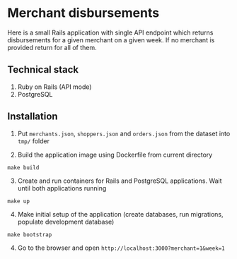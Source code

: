# Merchant disbursements

Here is a small Rails application with single API endpoint which returns disbursements for a given merchant on a given week. If no merchant is provided return for all of them.

## Technical stack

1. Ruby on Rails (API mode)
2. PostgreSQL

## Installation

1. Put `merchants.json`, `shoppers.json` and `orders.json` from the dataset into `tmp/` folder

2. Build the application image using Dockerfile from current directory

```
make build
```

3. Create and run containers for Rails and PostgreSQL applications. Wait until both applications running

```
make up
```

4. Make initial setup of the application (create databases, run migrations, populate development database)

```
make bootstrap
```

4. Go to the browser and open `http://localhost:3000?merchant=1&week=1`
